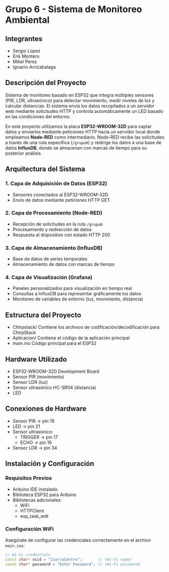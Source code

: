 # Grupo 6 - Sistema de Monitoreo Ambiental

## Integrantes

- Sergio Lopez  
- Erik Montero  
- Mikel Perez  
- Ignacio Arrizabalaga

## Descripción del Proyecto

Sistema de monitoreo basado en ESP32 que integra múltiples sensores (PIR, LDR, ultrasónico) para detectar movimiento, medir niveles de luz y calcular distancias. El sistema envía los datos recopilados a un servidor web mediante solicitudes HTTP y controla automáticamente un LED basado en las condiciones del entorno.

En este proyecto utilizamos la placa **ESP32-WROOM-32D** para captar datos y enviarlos mediante peticiones HTTP hacia un servidor local donde empleamos **Node-RED** como intermediario. Node-RED recibe las solicitudes a través de una ruta específica (`/grupo6`) y redirige los datos a una base de datos **InfluxDB**, donde se almacenan con marcas de tiempo para su posterior análisis.

## Arquitectura del Sistema

### 1. Capa de Adquisición de Datos (ESP32)

- Sensores conectados al ESP32-WROOM-32D  
- Envío de datos mediante peticiones HTTP GET

### 2. Capa de Procesamiento (Node-RED)

- Recepción de solicitudes en la ruta `/grupo6`  
- Procesamiento y redirección de datos  
- Respuesta al dispositivo con estado HTTP 200

### 3. Capa de Almacenamiento (InfluxDB)

- Base de datos de series temporales  
- Almacenamiento de datos con marcas de tiempo

### 4. Capa de Visualización (Grafana)

- Paneles personalizados para visualización en tiempo real  
- Consultas a InfluxDB para representar gráficamente los datos  
- Monitoreo de variables de entorno (luz, movimiento, distancia)

## Estructura del Proyecto

- Chirpstack/ Contiene los archivos de codificación/decodificación para ChirpStack
- Aplicacion/ Contiene el código de la aplicación principal
- main.ino Código principal para el ESP32


## Hardware Utilizado

- ESP32-WROOM-32D Development Board  
- Sensor PIR (movimiento)  
- Sensor LDR (luz)  
- Sensor ultrasónico HC-SR04 (distancia)  
- LED

## Conexiones de Hardware

- Sensor PIR → pin 19  
- LED → pin 21  
- Sensor ultrasónico:  
  - TRIGGER → pin 17  
  - ECHO → pin 16  
- Sensor LDR → pin 34

## Instalación y Configuración

### Requisitos Previos

- Arduino IDE instalado  
- Biblioteca ESP32 para Arduino  
- Bibliotecas adicionales:  
  - WiFi  
  - HTTPClient  
  - esp_task_wdt

### Configuración WiFi

Asegúrate de configurar las credenciales correctamente en el archivo `main.ino`:

```cpp
// Wi-Fi credentials
const char* ssid = "IzarraCentre";       // (Wi-Fi name)
const char* password = "Enter Password"; // (Wi-Fi password)
```

